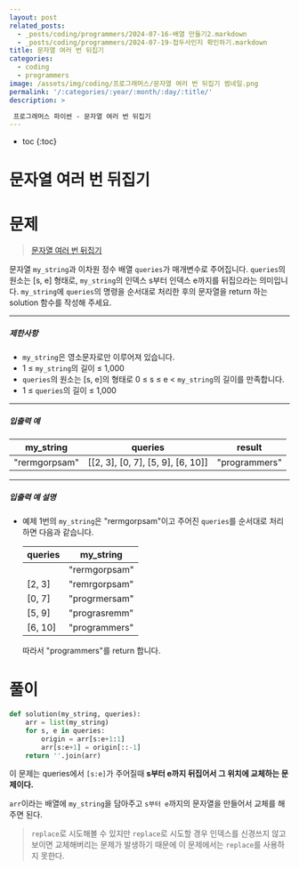 ```yaml
---
layout: post
related_posts: 
  - _posts/coding/programmers/2024-07-16-배열 만들기2.markdown
  - _posts/coding/programmers/2024-07-19-접두사인지 확인하기.markdown
title: 문자열 여러 번 뒤집기
categories:
  - coding
  - programmers
image: /assets/img/coding/프로그래머스/문자열 여러 번 뒤집기 썸네일.png
permalink: '/:categories/:year/:month/:day/:title/'
description: >

 프로그래머스 파이썬 - 문자열 여러 번 뒤집기
---
```


* toc
{:toc}

# 문자열 여러 번 뒤집기

# 문제

> <a href="https://school.programmers.co.kr/learn/courses/30/lessons/181913">문자열 여러 번 뒤집기</a>

문자열 `my_string`과 이차원 정수 배열 `queries`가 매개변수로 주어집니다. `queries`의 원소는 [s, e] 형태로, `my_string`의 인덱스 s부터 인덱스 e까지를 뒤집으라는 의미입니다. `my_string`에 `queries`의 명령을 순서대로 처리한 후의 문자열을 return 하는 solution 함수를 작성해 주세요.

---

##### 제한사항

[](https://github.com/springhana/CodingTest_python/edit/master/%ED%94%84%EB%A1%9C%EA%B7%B8%EB%9E%98%EB%A8%B8%EC%8A%A4/0/181913.%E2%80%85%EB%AC%B8%EC%9E%90%EC%97%B4%E2%80%85%EC%97%AC%EB%9F%AC%E2%80%85%EB%B2%88%E2%80%85%EB%92%A4%EC%A7%91%EA%B8%B0/README.md#%EC%A0%9C%ED%95%9C%EC%82%AC%ED%95%AD)

- `my_string`은 영소문자로만 이루어져 있습니다.
- 1 ≤ `my_string`의 길이 ≤ 1,000
- `queries`의 원소는 [s, e]의 형태로 0 ≤ s ≤ e < `my_string`의 길이를 만족합니다.
- 1 ≤ `queries`의 길이 ≤ 1,000

---

##### 입출력 예

[](https://github.com/springhana/CodingTest_python/edit/master/%ED%94%84%EB%A1%9C%EA%B7%B8%EB%9E%98%EB%A8%B8%EC%8A%A4/0/181913.%E2%80%85%EB%AC%B8%EC%9E%90%EC%97%B4%E2%80%85%EC%97%AC%EB%9F%AC%E2%80%85%EB%B2%88%E2%80%85%EB%92%A4%EC%A7%91%EA%B8%B0/README.md#%EC%9E%85%EC%B6%9C%EB%A0%A5-%EC%98%88)

|my_string|queries|result|
|---|---|---|
|"rermgorpsam"|[[2, 3], [0, 7], [5, 9], [6, 10]]|"programmers"|

---

##### 입출력 예 설명

[](https://github.com/springhana/CodingTest_python/edit/master/%ED%94%84%EB%A1%9C%EA%B7%B8%EB%9E%98%EB%A8%B8%EC%8A%A4/0/181913.%E2%80%85%EB%AC%B8%EC%9E%90%EC%97%B4%E2%80%85%EC%97%AC%EB%9F%AC%E2%80%85%EB%B2%88%E2%80%85%EB%92%A4%EC%A7%91%EA%B8%B0/README.md#%EC%9E%85%EC%B6%9C%EB%A0%A5-%EC%98%88-%EC%84%A4%EB%AA%85)

- 예제 1번의 `my_string`은 "rermgorpsam"이고 주어진 `queries`를 순서대로 처리하면 다음과 같습니다.
    
    |queries|my_string|
    |---|---|
    ||"rermgorpsam"|
    |[2, 3]|"remrgorpsam"|
    |[0, 7]|"progrmersam"|
    |[5, 9]|"prograsremm"|
    |[6, 10]|"programmers"|
    
    따라서 "programmers"를 return 합니다.

# 풀이

```python
def solution(my_string, queries):
    arr = list(my_string)
    for s, e in queries:
        origin = arr[s:e+1:1]
        arr[s:e+1] = origin[::-1]
    return ''.join(arr)
```

이 문제는 queries에서 `[s:e]`가 주어질때 **s부터 e까지 뒤집어서 그 위치에 교체하는 문제이다.**

`arr`이라는 배열에 `my_string`을 담아주고 `s부터 e`까지의 문자열을 만들어서 교체를 해주면 된다.

> `replace`로 시도해볼 수 있지만 `replace`로 시도할 경우 인덱스를 신경쓰지 않고 보이면 교체해버리는 문제가 발생하기 때문에 이 문제에서는 `replace`를 사용하지 못한다.